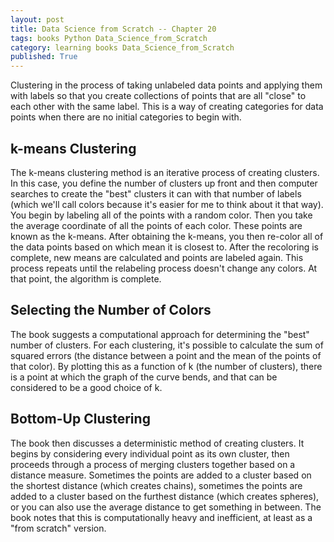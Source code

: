 ```yaml
---
layout: post
title: Data Science from Scratch -- Chapter 20
tags: books Python Data_Science_from_Scratch
category: learning books Data_Science_from_Scratch
published: True
---
```


Clustering in the process of taking unlabeled data points and applying them with labels so that you create collections of points that are all "close" to each other with the same label. This is a way of creating categories for data points when there are no initial categories to begin with.

## k-means Clustering

The k-means clustering method is an iterative process of creating clusters. In this case, you define the number of clusters up front and then computer searches to create the "best" clusters it can with that number of labels (which we'll call colors because it's easier for me to think about it that way). You begin by labeling all of the points with a random color. Then you take the average coordinate of all the points of each color. These points are known as the k-means. After obtaining the k-means, you then re-color all of the data points based on which mean it is closest to. After the recoloring is complete, new means are calculated and points are labeled again. This process repeats until the relabeling process doesn't change any colors. At that point, the algorithm is complete.

## Selecting the Number of Colors

The book suggests a computational approach for determining the "best" number of clusters. For each clustering, it's possible to calculate the sum of squared errors (the distance between a point and the mean of the points of that color). By plotting this as a function of k (the number of clusters), there is a point at which the graph of the curve bends, and that can be considered to be a good choice of k.

## Bottom-Up Clustering

The book then discusses a deterministic method of creating clusters. It begins by considering every individual point as its own cluster, then proceeds through a process of merging clusters together based on a distance measure. Sometimes the points are added to a cluster based on the shortest distance (which creates chains), sometimes the points are added to a cluster based on the furthest distance (which creates spheres), or you can also use the average distance to get something in between. The book notes that this is computationally heavy and inefficient, at least as a "from scratch" version.
